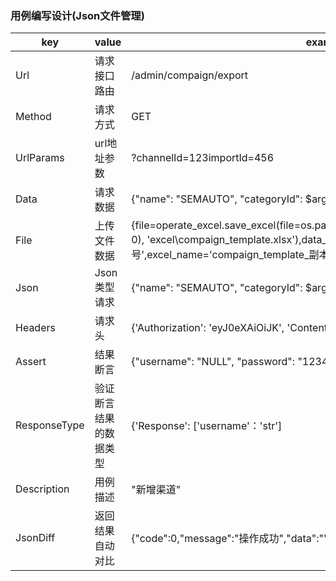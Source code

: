 ### 用例编写设计(Json文件管理)
key | value | example
------------ | -------------| ----------------
Url | 请求接口路由 | /admin/compaign/export
Method | 请求方式 | GET
UrlParams | url地址参数 | ?channelId=123importId=456
Data | 请求数据 | {"name": "SEMAUTO", "categoryId": $arguments, "enabled": 1}
File | 上传文件数据 | {file=operate_excel.save_excel(file=os.path.join(parameters.make_directory('Data', 0), 'excel\compaign_template.xlsx'),data_index=0,excel_key='落地页编号',excel_name='compaign_template_副本.xlsx')}
Json | Json类型请求 | {"name": "SEMAUTO", "categoryId": $arguments, "enabled": 1}
Headers | 请求头 | {'Authorization': 'eyJ0eXAiOiJK', 'Content-Type': 'application/json'} 
Assert | 结果断言 | {"username": "NULL", "password": "123456", "auth_code": ['len': 4]}
ResponseType | 验证断言结果的数据类型 | {'Response': ['username'：'str']
Description | 用例描述 | "新增渠道"
JsonDiff | 返回结果自动对比 | {"code":0,"message":"操作成功","data":""}